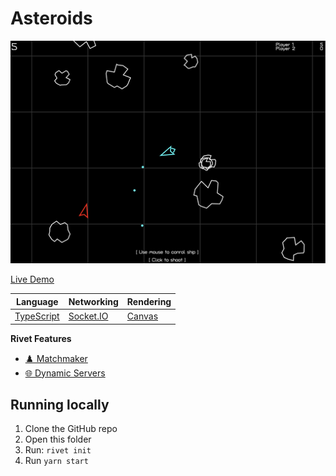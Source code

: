 # Asteroids

<p align="center">
    <img src="./_media/preview_512.png" />
</p>


[Live Demo](https://space-lli.rivet.game/)


|  Language | Networking | Rendering |
|  --- | --- | --- |
|  [TypeScript](https://www.typescriptlang.org) | [Socket.IO](https://socket.io) | [Canvas](https://developer.mozilla.org/en-US/docs/Web/API/Canvas_API) |

**Rivet Features**

- [♟️ Matchmaker](https://rivet.gg/docs/matchmaker)
- [🌐 Dynamic Servers](https://rivet.gg/docs/dynamic-servers)

## Running locally

1. Clone the GitHub repo
2. Open this folder
3. Run: `rivet init`
4. Run `yarn start`
